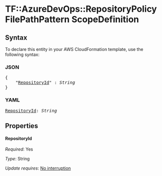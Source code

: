 # TF::AzureDevOps::RepositoryPolicyFilePathPattern ScopeDefinition

## Syntax

To declare this entity in your AWS CloudFormation template, use the following syntax:

### JSON

<pre>
{
    "<a href="#repositoryid" title="RepositoryId">RepositoryId</a>" : <i>String</i>
}
</pre>

### YAML

<pre>
<a href="#repositoryid" title="RepositoryId">RepositoryId</a>: <i>String</i>
</pre>

## Properties

#### RepositoryId

_Required_: Yes

_Type_: String

_Update requires_: [No interruption](https://docs.aws.amazon.com/AWSCloudFormation/latest/UserGuide/using-cfn-updating-stacks-update-behaviors.html#update-no-interrupt)

